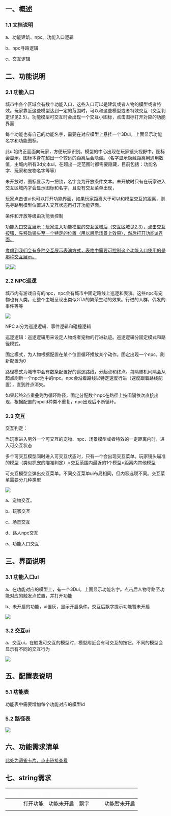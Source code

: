 

## 一、概述
### 1.1 文档说明
a、功能建筑、npc。功能入口逻辑

b、npc寻路逻辑

c、交互逻辑





## 二、功能说明
### 2.1 功能入口
城市中各个区域会有数个功能入口，这些入口可以是建筑或者人物的模型或者特效。玩家靠近这些模型达到一定的范围时，可以和这些模型或者特效交互（交互判定详见2.5）。功能模型可交互时会出现一个交互小图标，点击图标打开对应的功能界面

每个功能也有自己的功能名字，需要在对应模型上悬挂一个3Dui，上面显示功能名字和功能图标。

此ui始终正面面向玩家，方便玩家识别。模型的中心出现在玩家镜头视野中，图标会显示。图标本身在超出一个较远的距离后会隐藏。（名字显示隐藏距离用通用数值，主城内所有3d文本ui，在超出一定范围时都需要隐藏，目前包括：功能名字、玩家和宠物名字等等）

未开放时，图标显示为一把锁，名字变为开放条件文本。未开放时只有在玩家进入交互区域内才会显示图标和名字，且没有交互菜单出现，

玩家点击该ui也可以打开功能界面，如果玩家距离大于可以和模型交互的距离，则先寻路到模型位置进入交互状态再打开功能界面。

条件和开放等级由功能表控制

<u>功能入口交互展示：玩家进入功能模型的交互区域后（交互区域见2.3），点击交互按钮，先移动镜头至一个特定的位置（用以展示场景上效果），然后打开功能ui界面。</u>

<u>考虑到我们会有多种交互展示表演方式，表格中需要可控制这个功能入口使用的是那种交互展示。</u>

![](https://cdn.nlark.com/yuque/0/2024/png/43733777/1721636161772-7690ba03-2323-466b-bccd-cec39dc81862.png)![](https://cdn.nlark.com/yuque/0/2024/png/43733777/1721637445770-2e649f1c-4255-4395-8598-ebafcd00ca6c.png)

### 2.2 NPC巡逻
城市内有游戏自有的npc，npc会有城市中固定路线上巡逻和表演。这些npc有宠物也有人类。让整个主城呈现出类似GTA的繁荣生动的效果。行进的人群，偶发的事件等等

![](https://cdn.nlark.com/yuque/0/2024/jpeg/43733777/1720080693713-4ac8504f-6ff9-41b7-9008-dc995080fa89.jpeg)

NPC ai分为巡逻逻辑、事件逻辑和碰撞逻辑

巡逻逻辑：巡逻逻辑用来设定人物或者宠物的行进轨迹。巡逻逻辑分固定模式和路径模式。

固定模式，为人物根据配置在某个位置循环播放某个动作。固定出现一个npc，刷新配置为0

路径模式为城市中会有数条配置好的巡逻路线，分起点和终点。每隔随机间隔会从起点刷新一个npc池中的npc。npc会沿着路线以特定速度行进（速度跟着路线配置），直到终点消失。

如果起终2点重叠则为循环路径，固定分配数个npc在路径上按间隔依次直接出现，根据配置的npcid种类不重复，npc出现后不断循环。







### 2.3 交互
交互判定：

当玩家进入另外一个可交互的宠物、npc、场景模型或者特效的一定距离内时，进入可交互状态

多个可交互模型同时进入可交互状态时，只有一个会出现交互菜单。玩家镜头瞄准的模型（类似抓宠的瞄准判定）>交互范围内最近的1个模型>距离内其他模型

可交互模型会弹出交互菜单。不同交互菜单ui布局相同，但内容选项不同。交互菜单需要分几种类型

![](https://cdn.nlark.com/yuque/0/2024/png/43733777/1721626259378-eda337d1-6f81-421f-adcf-da7b38bc25e3.png)

a、宠物交互。

b、玩家交互

c、场景交互

d、路人npc交互

e、功能入口交互



## 三、界面说明
### 3.1 功能入口ui
a、在功能对应的模型上，有一个3Dui。上面显示功能名字。点击后人物寻路至功能对应的触发点位置，并打开功能

b、未开启的功能，ui置灰，显示开启条件。交互后飘字提示功能暂未开启

![](https://cdn.nlark.com/yuque/0/2024/png/43733777/1721638753940-2a4fd2dc-1ba0-44ad-933e-d4488d8c51f9.png)

### 3.2 交互ui
a、交互ui，在触发可交互的模型时，模型附近会有可交互的按钮。不同的模型会显示有不同的交互行为

![](https://cdn.nlark.com/yuque/0/2024/png/43733777/1721626259378-eda337d1-6f81-421f-adcf-da7b38bc25e3.png)













## 五、配置表说明
### 5.1 功能表
功能表中需要增加每个功能对应的模型id



### 5.2 路径表
![](https://cdn.nlark.com/yuque/0/2024/png/43733777/1721640624579-4274c532-0286-4798-a496-e11fde9c2a04.png)



## 六、功能需求清单
[此处为语雀卡片，点击链接查看](https://www.yuque.com/cod5mf/iwqppn/niuh2ds9xg7mv9l1#vnA15)

## 七、string需求


| **<font style="color:white;">类别</font>** | **<font style="color:white;">目标操作</font>** | **<font style="color:white;">触发条件</font>** | **<font style="color:white;">提示形式</font>** | **<font style="color:white;">提示string</font>** |
| --- | --- | --- | --- | --- |
|  | 打开功能 | 功能未开启 | 飘字 | 功能暂未开启 |
| | |  |  | |


